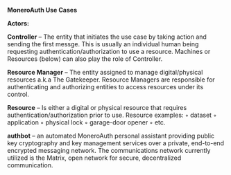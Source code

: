 **MoneroAuth Use Cases**

**Actors:**

**Controller** – The entity that initiates the use case by taking action and sending the first messge. This is usually an individual human being requesting authentication/authorization to use a resource. Machines or Resources (below) can also play the role of Controller.

**Resource Manager** – The entity assigned to manage digital/physical resources a.k.a The Gatekeeper. Resource Managers are responsible for authenticating and authorizing entities to access resources under its control.

**Resource** – Is either a digital or physical resource that requires authentication/authorization prior to use. Resource examples:
        ◦ dataset
        ◦ application
        ◦ physical lock
        ◦ garage-door opener
        ◦ etc.

**authbot** – an automated MoneroAuth personal assistant providing public key cryptography and key management services over a private, end-to-end encrypted messaging network. The communications network currently utilized is the Matrix, open network for secure, decentralized communication.

